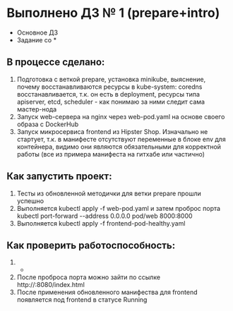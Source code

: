 # Выполнено ДЗ № 1 (prepare+intro)

- Основное ДЗ
- Задание со *

## В процессе сделано:
1. Подготовка c веткой prepare, установка minikube, выяснение, почему восстанавливаются ресурсы в kube-system: coredns восстанавливается, т.к. он есть в deployment, ресурсы типа apiserver, etcd, scheduler - как понимаю за ними следит сама мастер-нода
2. Запуск web-сервера на nginx через web-pod.yaml на основе своего образа с DockerHub
3. Запуск микросервиса frontend из Hipster Shop. Изначально не стартует, т.к. в манифесте отсутствуют переменные в блоке env для контейнера, видимо они являются обязательными для корректной работы (все из примера манифеста на гитхабе или частично)

## Как запустить проект:
1. Тесты из обновленной методички для ветки prepare прошли успешно
2. Выполняется kubectl apply -f web-pod.yaml и затем проброс порта kubectl port-forward --address 0.0.0.0 pod/web 8000:8000
3. Выполняется kubectl apply -f frontend-pod-healthy.yaml

## Как проверить работоспособность:
1. - 
2. После проброса порта можно зайти по ссылке http://<ip>:8080/index.html
3. После применения обновленного манифества для frontend появляется под frontend в статусе Running

